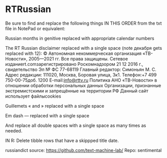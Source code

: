 # RTRussian

Be sure to find and replace the following things IN THIS ORDER from the txt file in NotePad or equivalent:

Russian months in genitive replaced with appropriate calendar numbers

The RT Russian disclaimer replaced with a single space (note декабря gets replaced with 12):
© Автономная некоммерческая организация «ТВ-Новости», 2005—2021 гг. Все права защищены. Сетевое изданиеrt.comзарегистрировано Роскомнадзором 21 12 2016 г., свидетельство Эл № ФС 77-68119 Главный редактор: Симоньян М. С. Адрес редакции: 111020, Москва, Боровая улица, 3к1. Телефон:+7 499 750-00-75доб. 1200 E-mail:info@rttv.ru Политика АНО «ТВ-Новости» в отношении обработки персональных данных Организации, признанные экстремистскими и запрещённые на территории РФ Данный сайт использует файлыcookies

Guillemets « and » replaced with a single space

Em dash — replaced with a single space

And replace all double spaces with a single space as many times as needed.

IN R: Delete tibble rows that have a skippped title date.

russiandict source: https://github.com/text-machine-lab/ Repo: sentimental
